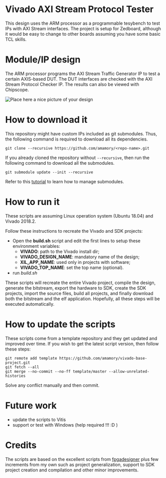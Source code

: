 # Vivado AXI Stream Protocol Tester

This design uses the ARM processor as a programmable tesybench to test IPs with AXI Stream interfaces. The project is setup for Zedboard, although it would be easy to change to other boards assuming you have some basic TCL skills.

# Module/IP design

The ARM processor programs the AXI Stream Traffic Generator IP to test a certain AXIS-based DUT. 
The DUT interfaces are checked with the AXI Stream Protocol Checker IP. The results can also be viewed with Chipscope.

![Place here a nice picture of your design](my-awesome-module.png)

# How to download it

This repository might have custom IPs included as git submodules. Thus, the following command is required to download all its dependencies.

```
git clone --recursive https://github.com/amamory/<repo-name>.git
```

If you already cloned the repository without `--recursive`, then run the following command to download all the submodules.

```
git submodule update --init --recursive
```

Refer to this [tutorial](https://www.vogella.com/tutorials/GitSubmodules/article.html) to learn how to manage submodules.


# How to run it

These scripts are assuming Linux operation system (Ubuntu 18.04) and Vivado 2018.2.

Follow these instructions to recreate the Vivado and SDK projects:
 - Open the **build.sh** script and edit the first lines to setup these environment variables:
    - **VIVADO**: path to the Vivado install dir;
    - **VIVADO_DESIGN_NAME**: mandatory name of the design;
    - **XIL_APP_NAME**: used only in projects with software;
    - **VIVADO_TOP_NAME**: set the top name (optional).  
 - run *build.sh*

These scripts will recreate the entire Vivado project, compile the design, generate the bitstream, export the hardware to SDK, create the SDK projects, import the source files, build all projects, and finally download both the bitstream and the elf application. Hopefully, all these steps will be executed automatically.

# How to update the scripts

These scripts come from a template repository and they get updated and improved over time. If you wish to get the latest script version, then follow these steps:

```
git remote add template https://github.com/amamory/vivado-base-project.git
git fetch --all
git merge --no-commit --no-ff template/master --allow-unrelated-histories
```

Solve any conflict manually and then commit.

# Future work

 - update the scripts to Vitis
 - support or test with Windows (help required !!! :D )

# Credits

The scripts are based on the excellent scripts from [fpgadesigner](https://github.com/fpgadeveloper/zedboard-axi-dma) plus few increments from my own such as project generalization, support to SDK project creation and compilation and other minor improvements. 

